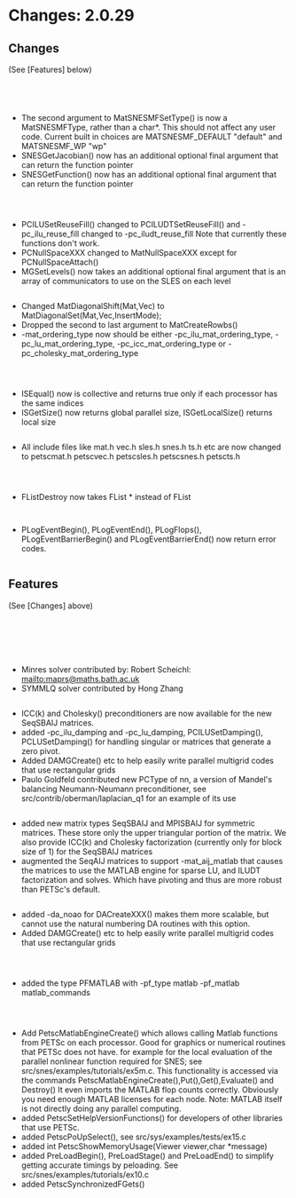 # Changes: 2.0.29

## Changes

(See [Features] below)

```{rubric} General:
```

```{rubric} AO (Application Orderings):
```

```{rubric} TS (Timestepping Solvers):
```

```{rubric} SNES (Nonlinear Solvers):
```

- The second argument to MatSNESMFSetType() is now a MatSNESMFType,
  rather than a char\*. This should not affect any user code. Current
  built in choices are MATSNESMF_DEFAULT "default" and MATSNESMF_WP
  "wp"
- SNESGetJacobian() now has an additional optional final argument
  that can return the function pointer
- SNESGetFunction() now has an additional optional final argument
  that can return the function pointer

```{rubric} SLES (Linear Solvers):
```

```{rubric} KSP (Krylov Subspace Methods):
```

```{rubric} PC (Preconditioners):
```

- PCILUSetReuseFill() changed to PCILUDTSetReuseFill() and
  -pc_ilu_reuse_fill changed to -pc_iludt_reuse_fill Note that
  currently these functions don't work.
- PCNullSpaceXXX changed to MatNullSpaceXXX except for
  PCNullSpaceAttach()
- MGSetLevels() now takes an additional optional final argument that
  is an array of communicators to use on the SLES on each level

```{rubric} MAT (Matrices):
```

- Changed MatDiagonalShift(Mat,Vec) to
  MatDiagonalSet(Mat,Vec,InsertMode);
- Dropped the second to last argument to MatCreateRowbs()
- -mat_ordering_type now should be either -pc_ilu_mat_ordering_type,
  -pc_lu_mat_ordering_type, -pc_icc_mat_ordering_type or
  -pc_cholesky_mat_ordering_type

```{rubric} DA (Distributed Arrays):
```

```{rubric} VEC (Vectors):
```

```{rubric} IS (Index Sets):
```

- ISEqual() now is collective and returns true only if each
  processor has the same indices
- ISGetSize() now returns global parallel size, ISGetLocalSize()
  returns local size

```{rubric} General:
```

- All include files like mat.h vec.h sles.h snes.h ts.h etc are now
  changed to petscmat.h petscvec.h petscsles.h petscsnes.h petscts.h

```{rubric} Draw (Graphics):
```

```{rubric} Viewers:
```

```{rubric} System:
```

- FListDestroy now takes FList * instead of FList

```{rubric} Error Handling:
```

```{rubric} Event Logging:
```

- PLogEventBegin(), PLogEventEnd(), PLogFlops(),
  PLogEventBarrierBegin() and PLogEventBarrierEnd() now return error
  codes.

```{rubric} Fortran Interface:
```

## Features

(See [Changes] above)

```{rubric} General:
```

```{rubric} AO (Application Orderings):
```

```{rubric} TS (Timestepping Solvers):
```

```{rubric} SNES (Nonlinear Solvers):
```

```{rubric} SLES (Linear Solvers):
```

```{rubric} KSP (Krylov Subspace Methods):
```

- Minres solver contributed by: Robert Scheichl:
  <mailto:maprs@maths.bath.ac.uk>
- SYMMLQ solver contributed by Hong Zhang

```{rubric} PC (Preconditioners):
```

- ICC(k) and Cholesky() preconditioners are now available for the
  new SeqSBAIJ matrices.
- added -pc_ilu_damping and -pc_lu_damping, PCILUSetDamping(),
  PCLUSetDamping() for handling singular or matrices that generate a
  zero pivot.
- Added DAMGCreate() etc to help easily write parallel multigrid
  codes that use rectangular grids
- Paulo Goldfeld contributed new PCType of nn, a version of Mandel's
  balancing Neumann-Neumann preconditioner, see
  src/contrib/oberman/laplacian_q1 for an example of its use

```{rubric} MAT (Matrices):
```

- added new matrix types SeqSBAIJ and MPISBAIJ for symmetric
  matrices. These store only the upper triangular portion of the
  matrix. We also provide ICC(k) and Cholesky factorization
  (currently only for block size of 1) for the SeqSBAIJ matrices
- augmented the SeqAIJ matrices to support -mat_aij_matlab that
  causes the matrices to use the MATLAB engine for sparse LU, and
  ILUDT factorization and solves. Which have pivoting and thus are
  more robust than PETSc's default.

```{rubric} DA (Distributed Arrays):
```

- added -da_noao for DACreateXXX() makes them more scalable, but
  cannot use the natural numbering DA routines with this option.
- Added DAMGCreate() etc to help easily write parallel multigrid
  codes that use rectangular grids

```{rubric} VEC (Vectors):
```

```{rubric} IS (Index Sets):
```

```{rubric} PF:
```

- added the type PFMATLAB with -pf_type matlab -pf_matlab
  matlab_commands

```{rubric} Draw (Graphics):
```

```{rubric} Viewers:
```

```{rubric} System:
```

- Add PetscMatlabEngineCreate() which allows calling Matlab
  functions from PETSc on each processor. Good for graphics or
  numerical routines that PETSc does not have. for example for the
  local evaluation of the parallel nonlinear function required for
  SNES; see src/snes/examples/tutorials/ex5m.c. This functionality
  is accessed via the commands
  PetscMatlabEngineCreate(),Put(),Get(),Evaluate() and Destroy() It
  even imports the MATLAB flop counts correctly. Obviously you need
  enough MATLAB licenses for each node. Note: MATLAB itself is not
  directly doing any parallel computing.
- added PetscSetHelpVersionFunctions() for developers of other
  libraries that use PETSc.
- added PetscPoUpSelect(), see src/sys/examples/tests/ex15.c
- added int PetscShowMemoryUsage(Viewer viewer,char \*message)
- added PreLoadBegin(), PreLoadStage() and PreLoadEnd() to simplify
  getting accurate timings by peloading. See
  src/snes/examples/tutorials/ex10.c
- added PetscSynchronizedFGets()

```{rubric} Error Handling:
```

```{rubric} Event Logging:
```

```{rubric} Fortran Interface:
```
